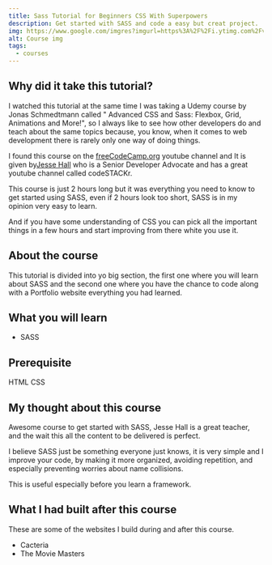 ```yaml
---
title: Sass Tutorial for Beginners CSS With Superpowers
description: Get started with SASS and code a easy but creat project.
img: https://www.google.com/imgres?imgurl=https%3A%2F%2Fi.ytimg.com%2Fvi%2F_a5j7KoflTs%2Fmaxresdefault.jpg&imgrefurl=https%3A%2F%2Fwww.youtube.com%2Fwatch%3Fv%3D_a5j7KoflTs&tbnid=aXpFz-LslqZZ_M&vet=12ahUKEwi4nebssN30AhWLU_UHHYrTBDcQMygDegQIARAX..i&docid=5ADpBJPaUVHOjM&w=1280&h=720&itg=1&q=codeSTACKr%20sass&ved=2ahUKEwi4nebssN30AhWLU_UHHYrTBDcQMygDegQIARAX
alt: Course img
tags:
  - courses
---
```


## Why did it take this tutorial?

I watched this tutorial at the same time I was taking a Udemy course by Jonas Schmedtmann called " Advanced CSS and Sass: Flexbox, Grid, Animations and More!", 
so I always like to see how other developers do and teach about the same topics because, you know, when it comes to web development there is rarely only one way of doing things.

I found this course on the [freeCodeCamp.org](https://www.youtube.com/channel/UC8butISFwT-Wl7EV0hUK0BQ) youtube channel and It is given by[Jesse Hall](https://www.codestackr.com/) who is a  Senior Developer Advocate and has a great youtube channel called codeSTACKr.

This course is just 2 hours long but it was everything you need to know to get started using SASS, even if 2 hours look too short, SASS is in my opinion very easy to learn.

And if you have some understanding of CSS you can pick all the important things in a few hours and start improving from there white you use it.

## About the course

This tutorial is divided into yo big section, the first one where you will learn about SASS and the second one where you have the chance to code along with a Portfolio website everything you had learned.

## What you will learn

- SASS

## Prerequisite

HTML
CSS

## My thought about this course

Awesome course to get started with SASS, Jesse Hall is a great teacher, and the wait this all the content to be delivered is perfect.

I believe SASS just be something everyone just knows, it is very simple and I improve your code, by making it more organized, avoiding repetition, and especially preventing worries about name collisions.

This is useful especially before you learn a framework.

## What I had built after this course

These are some of the websites I build during and after this course.

- <nuxt-link to="/projects/recv794Z6G53ssLKD">Cacteria </nuxt-link>
- <nuxt-link to="/projects/recChMGq86ezwi71A">The Movie Masters</nuxt-link>

